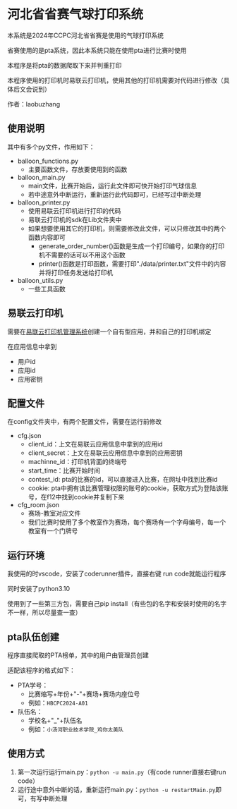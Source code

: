 # 河北省省赛气球打印系统

本系统是2024年CCPC河北省省赛是使用的气球打印系统

省赛使用的是pta系统，因此本系统只能在使用pta进行比赛时使用

本程序是将pta的数据爬取下来并判重打印

本程序使用的打印机时易联云打印机，使用其他的打印机需要对代码进行修改（具体后文会说到）

作者：laobuzhang


## 使用说明
其中有多个py文件，作用如下：
- balloon_functions.py
    - 主要函数文件，存放要使用到的函数
- balloon_main.py
    - main文件，比赛开始后，运行此文件即可快开始打印气球信息
    - 若中途意外中断运行，重新运行此代码即可，已经写过中断处理
- balloon_printer.py
    - 使用易联云打印机进行打印的代码
    - 易联云打印机的sdk在Lib文件夹中
    - 如果想要使用其它的打印机，则需要修改此文件，可以只修改其中的两个函数内容即可
      - generate_order_number()函数是生成一个打印编号，如果你的打印机不需要的话可以不用这个函数
      - printer()函数是打印函数，需要打印"./data/printer.txt"文件中的内容并将打印任务发送给打印机
- balloon_utils.py
   - 一些工具函数


## 易联云打印机
需要在[易联云打印机管理系统](https://dev.10ss.net/admin)创建一个自有型应用，并和自己的打印机绑定

在应用信息中拿到
- 用户id
- 应用id
- 应用密钥



## 配置文件
在config文件夹中，有两个配置文件，需要在运行前修改
- cfg.json
    - client_id：上文在易联云应用信息中拿到的应用id
    - client_secret：上文在易联云应用信息中拿到的应用密钥
    - machinne_id：打印机背面的终端号
    - start_time：比赛开始时间
    - contest_id: pta的比赛的id，可以直接进入比赛，在网址中找到比赛id
    - cookie: pta中拥有该比赛管理权限的账号的cookie，获取方式为登陆该账号，在f12中找到cookie并复制下来
- cfg_room.json
    - 赛场-教室对应文件
    - 我们比赛时使用了多个教室作为赛场，每个赛场有一个字母编号，每一个教室有一个门牌号



## 运行环境
我使用的时vscode，安装了coderunner插件，直接右键 run code就能运行程序

同时安装了python3.10

使用到了一些第三方包，需要自己pip install（有些包的名字和安装时使用的名字不一样，所以尽量查一查）



## pta队伍创建
程序直接爬取的PTA榜单，其中的用户由管理员创建

适配该程序的格式如下：
- PTA学号：
    - 比赛缩写+年份+"-"+赛场+赛场内座位号
    - 例如：`HBCPC2024-A01`
- 队伍名：
    - 学校名+"_"+队伍名
    - 例如：`小汤河职业技术学院_鸡你太美队`



## 使用方式

1. 第一次运行运行main.py：`python -u main.py`（有code runner直接右键run code）
2. 运行途中意外中断的话，重新运行main.py：`python -u restartMain.py`即可，有写中断处理
